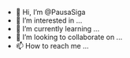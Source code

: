 - 👋 Hi, I’m @PausaSiga
- 👀 I’m interested in ...
- 🌱 I’m currently learning ...
- 💞️ I’m looking to collaborate on ...
- 📫 How to reach me ...

<!---
PausaSiga/PausaSiga is a ✨ special ✨ repository because its `README.md` (this file) appears on your GitHub profile.
You can click the Preview link to take a look at your changes.
--->
